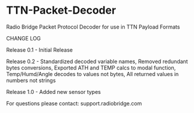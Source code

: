 # TTN-Packet-Decoder
Radio Bridge Packet Protocol Decoder for use in TTN Payload Formats

CHANGE LOG

Release 0.1 - Initial Release

Release 0.2 - Standardized decoded variable names, 
              Removed redundant bytes conversions, 
              Exported ATH and TEMP calcs to modal function, 
              Temp/Humd/Angle decodes to values not bytes, 
              All returned values in numbers not strings

Release 1.0 - Added new sensor types
  
For questions please contact:
support.radiobridge.com

